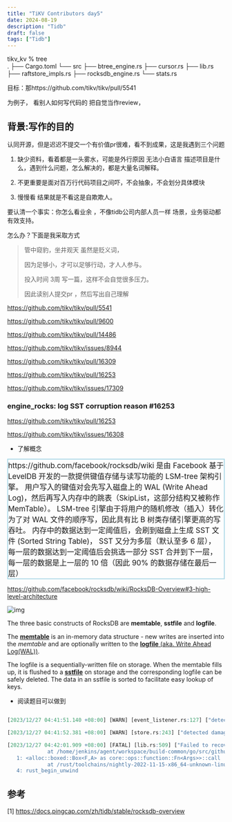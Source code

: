 ```yaml
---
title: "TiKV Contributors day5"
date: 2024-08-19
description: "Tidb"
draft: false
tags: ["Tidb"] 
---
```








tikv_kv % tree     
.
├── Cargo.toml
└── src
    ├── btree_engine.rs
    ├── cursor.rs
    ├── lib.rs
    ├── raftstore_impls.rs
    ├── rocksdb_engine.rs
    └── stats.rs





目标：那https://github.com/tikv/tikv/pull/5541

为例子， 看别人如何写代码的 把自觉当作review，







## 背景:写作的目的

认同开源，但是迟迟不提交一个有价值pr很难，看不到成果，这是我遇到三个问题

1. 缺少资料，看着都是一头雾水，可能是外行原因  无法小白语言 描述项目是什么，遇到什么问题，怎么解决的，都是大量名词解释。


2. 不更重要是面对百万行代码项目之间吓，不会抽象，不会划分具体模块


3. 慢慢看 结果就是不看这是自欺欺人。



要认清一个事实：你怎么看业余 ，不像tidb公司内部人员一样 场景，业务驱动都有效支持。

怎么办？下面是我采取方式

> 管中窥豹，坐井观天  虽然是贬义词，
>
> 因为足够小，才可以足够行动，才人人参与。
>
> 投入时间 3周 写一篇，这样不会自觉很多压力。
>
> 因此读别人提交pr ，然后写出自己理解





https://github.com/tikv/tikv/pull/5541



https://github.com/tikv/tikv/pull/9600



https://github.com/tikv/tikv/pull/14486



https://github.com/tikv/tikv/issues/8944

https://github.com/tikv/tikv/pull/16309



 

https://github.com/tikv/tikv/pull/16253



https://github.com/tikv/tikv/issues/17309







### engine_rocks: log SST corruption reason #16253

https://github.com/tikv/tikv/pull/16253

https://github.com/tikv/tikv/issues/16308



- 了解概念

<div  style="border: 2px solid  #add8e6;font-size: 17px; align-items: center;">  
https://github.com/facebook/rocksdb/wiki 是由 Facebook 基于 LevelDB 开发的一款提供键值存储与读写功能的 LSM-tree 架构引擎。
用户写入的键值对会先写入磁盘上的 WAL (Write Ahead Log)，然后再写入内存中的跳表（SkipList，这部分结构又被称作 MemTable）。
 LSM-tree 引擎由于将用户的随机修改（插入）转化为了对 WAL 文件的顺序写，因此具有比 B 树类存储引擎更高的写吞吐。
内存中的数据达到一定阈值后，会刷到磁盘上生成 SST 文件 (Sorted String Table)，
 SST 又分为多层（默认至多 6 层），
每一层的数据达到一定阈值后会挑选一部分 SST 合并到下一层，每一层的数据是上一层的 10 倍（因此 90% 的数据存储在最后一层） 
</div>




https://github.com/facebook/rocksdb/wiki/RocksDB-Overview#3-high-level-architecture

![img](https://user-images.githubusercontent.com/62277872/119747261-310fb300-be47-11eb-92c3-c11719fa8a0c.png)



The three basic constructs of RocksDB are **memtable**, **sstfile** and **logfile**. 

The [**memtable**](https://github.com/facebook/rocksdb/wiki/MemTable) is an in-memory data structure - new writes are inserted into the *memtable* and are optionally written to the [**logfile** (aka. Write Ahead Log(WAL))](https://github.com/facebook/rocksdb/wiki/Write-Ahead-Log-(WAL)). 

The logfile is a sequentially-written file on storage. When the memtable fills up, it is flushed to a [**sstfile**](https://github.com/facebook/rocksdb/wiki/Rocksdb-BlockBasedTable-Format) on storage and the corresponding logfile can be safely deleted. The data in an sstfile is sorted to facilitate easy lookup of keys.



- 阅读题目可以做到

~~~R

[2023/12/27 04:41:51.140 +08:00] [WARN] [event_listener.rs:127] ["detected rocksdb background error"] [err="Corruption: block checksum mismatch: stored = 2981909476, computed = 324654415, type = 1  in /data1/data/db/38457359.sst offset 8497742 size 3971"] [sst=/38457359.sst]

[2023/12/27 04:41:52.381 +08:00] [WARN] [store.rs:243] ["detected damaged regions overlapping damaged file ranges"] [id="{592132084, 442186929, 607655650}"]

[2023/12/27 04:42:01.909 +08:00] [FATAL] [lib.rs:509] ["Failed to recover sst file: /38457359.sst, error: file still exists, it may belong L0, damaged_files:[name:\"/38457359.sst\", smallest_key:[122, 116, 128, 0, 
             at /home/jenkins/agent/workspace/build-common/go/src/github.com/pingcap/tikv/components/tikv_util/src/lib.rs:508:18
   1: <alloc::boxed::Box<F,A> as core::ops::function::Fn<Args>>::call
             at /rust/toolchains/nightly-2022-11-15-x86_64-unknown-linux-
   4: rust_begin_unwind
~~~



## 参考

[1] https://docs.pingcap.com/zh/tidb/stable/rocksdb-overview



